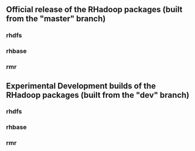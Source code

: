 ## Official release of the RHadoop packages  (built from the "master" branch)

### rhdfs
### rhbase
### rmr

## Experimental Development builds of the RHadoop packages (built from the "dev" branch)

### rhdfs
### rhbase
### rmr